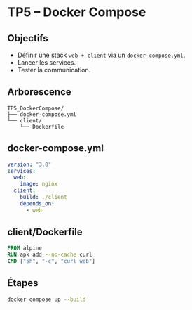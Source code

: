 # TP5 – Docker Compose

## Objectifs
- Définir une stack `web + client` via un `docker-compose.yml`.
- Lancer les services.
- Tester la communication.

## Arborescence
```
TP5_DockerCompose/
├── docker-compose.yml
└── client/
    └── Dockerfile
```

## docker-compose.yml
```yaml
version: "3.8"
services:
  web:
    image: nginx
  client:
    build: ./client
    depends_on:
      - web
```

## client/Dockerfile
```Dockerfile
FROM alpine
RUN apk add --no-cache curl
CMD ["sh", "-c", "curl web"]
```

## Étapes
```bash
docker compose up --build
```
